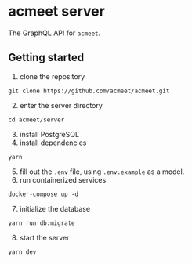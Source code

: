 # acmeet server

The GraphQL API for `acmeet`.

## Getting started

1. clone the repository
```
git clone https://github.com/acmeet/acmeet.git
```
2. enter the server directory
```
cd acmeet/server
```
3. install PostgreSQL
4. install dependencies
```
yarn
```
5. fill out the `.env` file, using `.env.example` as a model.
6. run containerized services
```
docker-compose up -d
```
7. initialize the database
```
yarn run db:migrate
```
8. start the server
```
yarn dev
```
